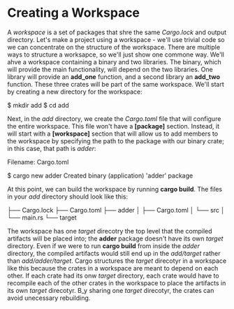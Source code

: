 # Creating a Workspace

A *workspace* is a set of packages that shre the same *Cargo.lock* and output directory. Let's make a
project using a workspace - we'll use trivial code so we can concentrate on the structure of the
workspace. There are multiple ways to structure a worksapce, so we'll just show one commone way.
We'll ahve a workspace containing a binary and two libraries. The binary, which will provide the main
functionality, will depend on the two libraries. One library will provide an **add_one** function, and a
second library an **add_two** function. These three crates will be part of the same workspace. We'll
start by creating a new directory for the workspace:

$ mkdir add
$ cd add


Next, in the *add* directory, we create the *Cargo.toml* file that will configure the entire workspace. This
file won't have a **[package]** section. Instead, it will start with a **[workspace]** section that will allow
us to add members to the workspace by specifying the path to the package with our binary crate; in
this case, that path is *adder*:

Filename: Cargo.toml

$ cargo new adder
    Created binary (application) 'adder' package


At this point, we can build the workspace by running **cargo build**. The files in your *add* directory
should look like this:

├── Cargo.lock
├── Cargo.toml
├── adder
│   ├── Cargo.toml
│   └── src
│       └── main.rs
└── target


The workspace has one *target* direcotry the top level that the compiled artifacts will be placed into;
the **adder** package doesn't have its own *target* directory. Even if we were to run **cargo build** from
inside the *adder* directory, the compiled artifacts would still end up in the *add/target* rather than
*add/adder/target*. Cargo structures the *target* direcotyr in a workspace like this because the crates in
a workspace are meant to depend on each other. If each crate had its onw *target* directory, each
crate would have to recompile each of the other crates in the workspace to place the artifacts in its
own *target* direcotyr. B_y sharing one *target* direcotyr, the crates can avoid unecessary rebuilding.
